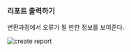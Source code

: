 

### 리포트 출력하기 ###

변환과정에서 오류가 될 만한 정보를 보여준다. 

![create report](https://github.com/gnosia93/postgres-terraform/blob/main/sct/images/sct-report.png)


